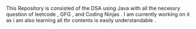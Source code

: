 This Repository is consisted of the DSA using Java  with all the necessry question of leetcode , GFG , and Coding Ninjas . I am currently working on it as i am also learning all thr contents is easily understandable .
